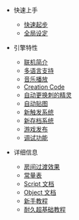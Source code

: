 - 快速上手

  - [快速起步](quickstart.md)
  - [全局设定](global.md)

- 引擎特性

  - [联机简介](network.md)
  - [多语言支持](i18n.md)
  - [音乐播放](music.md)
  - [Creation Code](cc.md)
  - [自动更换刺的精灵](autosprite.md)
  - [自动贴图](autotile.md)
  - [新触发系统](trigger.md)
  - [新存档系统](save.md)
  - [游戏发布](release.md)
  - [调试功能](debug.md)

- 详细信息
  - [房间过渡效果](transition.md)
  - [常量表](constant.md)
  - [Script 文档](scriptref.md)
  - [Object 文档](objectref.md)
  - [新手教程](tutorial.md)
  - [耐久超基础教程](avoidance.md)
